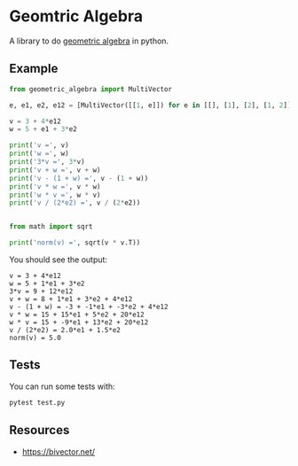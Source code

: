 # Geomtric Algebra

A library to do [geometric
algebra](https://en.wikipedia.org/wiki/Geometric_algebra) in python.


## Example

```py
from geometric_algebra import MultiVector

e, e1, e2, e12 = [MultiVector([[1, e]]) for e in [[], [1], [2], [1, 2]]]

v = 3 + 4*e12
w = 5 + e1 + 3*e2

print('v =', v)
print('w =', w)
print('3*v =', 3*v)
print('v + w =', v + w)
print('v - (1 + w) =', v - (1 + w))
print('v * w =', v * w)
print('w * v =', w * v)
print('v / (2*e2) =', v / (2*e2))


from math import sqrt

print('norm(v) =', sqrt(v * v.T))
```

You should see the output:

```
v = 3 + 4*e12
w = 5 + 1*e1 + 3*e2
3*v = 9 + 12*e12
v + w = 8 + 1*e1 + 3*e2 + 4*e12
v - (1 + w) = -3 + -1*e1 + -3*e2 + 4*e12
v * w = 15 + 15*e1 + 5*e2 + 20*e12
w * v = 15 + -9*e1 + 13*e2 + 20*e12
v / (2*e2) = 2.0*e1 + 1.5*e2
norm(v) = 5.0
```


## Tests

You can run some tests with:

```sh
pytest test.py
```


## Resources

* https://bivector.net/
